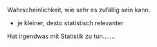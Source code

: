 Wahrscheinlichkeit, wie sehr es zufällig sein kann.
- je kleiner, desto statistisch relevanter

Hat irgendwas mit Statistik zu tun.......